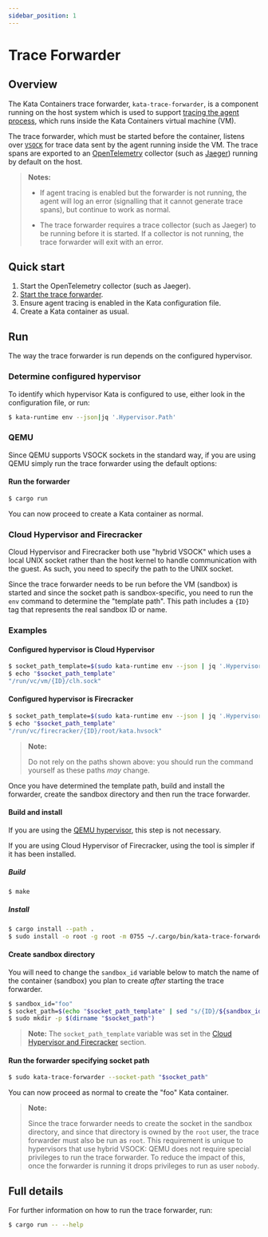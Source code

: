 ```yaml
---
sidebar_position: 1
---
```

# Trace Forwarder

## Overview

The Kata Containers trace forwarder, `kata-trace-forwarder`, is a component
running on the host system which is used to support
[tracing the agent process][agent-tracing], which runs inside the Kata
Containers virtual machine (VM).

The trace forwarder, which must be started before the container, listens over
[`VSOCK`][vsock] for trace data sent by the agent running inside the VM. The
trace spans are exported to an [OpenTelemetry][opentelemetry] collector (such
as [Jaeger][jaeger-tracing]) running by default on the host.

> **Notes:**
>
> - If agent tracing is enabled but the forwarder is not running,
>   the agent will log an error (signalling that it cannot generate trace
>   spans), but continue to work as normal.
>
> - The trace forwarder requires a trace collector (such as Jaeger) to be
>   running before it is started. If a collector is not running, the trace
>   forwarder will exit with an error.

## Quick start

1. Start the OpenTelemetry collector (such as Jaeger).
1. [Start the trace forwarder](#run).
1. Ensure agent tracing is enabled in the Kata configuration file.
1. Create a Kata container as usual.

## Run

The way the trace forwarder is run depends on the configured hypervisor.

### Determine configured hypervisor

To identify which hypervisor Kata is configured to use, either look in the
configuration file, or run:

```bash
$ kata-runtime env --json|jq '.Hypervisor.Path'
```

### QEMU

Since QEMU supports VSOCK sockets in the standard way, if you are using QEMU
simply run the trace forwarder using the default options:

#### Run the forwarder

```bash
$ cargo run
```

You can now proceed to create a Kata container as normal.

### Cloud Hypervisor and Firecracker

Cloud Hypervisor and Firecracker both use "hybrid VSOCK" which uses a local
UNIX socket rather than the host kernel to handle communication with the
guest. As such, you need to specify the path to the UNIX socket.

Since the trace forwarder needs to be run before the VM (sandbox) is started
and since the socket path is sandbox-specific, you need to run the `env`
command to determine the "template path". This path includes a `{ID}` tag that
represents the real sandbox ID or name.

### Examples

#### Configured hypervisor is Cloud Hypervisor

```bash
$ socket_path_template=$(sudo kata-runtime env --json | jq '.Hypervisor.SocketPath')
$ echo "$socket_path_template"
"/run/vc/vm/{ID}/clh.sock"
```

#### Configured hypervisor is Firecracker

```bash
$ socket_path_template=$(sudo kata-runtime env --json | jq '.Hypervisor.SocketPath')
$ echo "$socket_path_template"
"/run/vc/firecracker/{ID}/root/kata.hvsock"
```

> **Note:**
>
> Do not rely on the paths shown above: you should run the command yourself
> as these paths _may_ change.

Once you have determined the template path, build and install the forwarder,
create the sandbox directory and then run the trace forwarder.

#### Build and install

If you are using the [QEMU hypervisor](#qemu), this step is not necessary.

If you are using Cloud Hypervisor of Firecracker, using the tool is simpler if
it has been installed.

##### Build

```bash
$ make
```

##### Install

```bash
$ cargo install --path .
$ sudo install -o root -g root -m 0755 ~/.cargo/bin/kata-trace-forwarder /usr/local/bin
```

#### Create sandbox directory

You will need to change the `sandbox_id` variable below to match the name of
the container (sandbox) you plan to create _after_ starting the trace
forwarder.

```bash
$ sandbox_id="foo"
$ socket_path=$(echo "$socket_path_template" | sed "s/{ID}/${sandbox_id}/g" | tr -d '"')
$ sudo mkdir -p $(dirname "$socket_path")
```

> **Note:** The `socket_path_template` variable was set in the
> [Cloud Hypervisor and Firecracker](#cloud-hypervisor-and-firecracker) section.

#### Run the forwarder specifying socket path

```bash
$ sudo kata-trace-forwarder --socket-path "$socket_path"
```

You can now proceed as normal to create the "foo" Kata container.

> **Note:**
>
> Since the trace forwarder needs to create the socket in the sandbox
> directory, and since that directory is owned by the `root` user, the trace
> forwarder must also be run as `root`. This requirement is unique to
> hypervisors that use hybrid VSOCK: QEMU does not require special privileges
> to run the trace forwarder. To reduce the impact of this, once the forwarder
> is running it drops privileges to run as user `nobody`.

## Full details

For further information on how to run the trace forwarder, run:

```bash
$ cargo run -- --help
```

[agent-tracing]: /docs/tracing.md
[jaeger-tracing]: https://www.jaegertracing.io
[opentelemetry]: https://opentelemetry.io
[vsock]: https://wiki.qemu.org/Features/VirtioVsock
